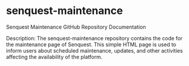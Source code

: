 # senquest-maintenance
Senquest Maintenance GitHub Repository Documentation

Description:
The senquest-maintenance repository contains the code for the maintenance page of Senquest. This simple HTML page is used to inform users about scheduled maintenance, updates, and other activities affecting the availability of the platform.
